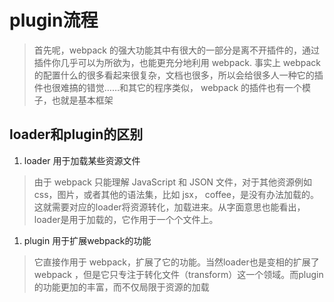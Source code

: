 # plugin流程

> 首先呢，webpack 的强大功能其中有很大的一部分是离不开插件的，通过插件你几乎可以为所欲为，也能更充分地利用 webpack. 事实上 webpack 的配置什么的很多看起来很复杂，文档也很多，所以会给很多人一种它的插件也很难搞的错觉……和其它的程序类似， webpack 的插件也有一个模子，也就是基本框架


## loader和plugin的区别

1. loader 用于加载某些资源文件
> 由于 webpack 只能理解 JavaScript 和 JSON 文件，对于其他资源例如 css，图片，或者其他的语法集，比如 jsx， coffee，是没有办法加载的。 这就需要对应的loader将资源转化，加载进来。从字面意思也能看出，loader是用于加载的，它作用于一个个文件上。

1. plugin 用于扩展webpack的功能
> 它直接作用于 webpack，扩展了它的功能。当然loader也是变相的扩展了 webpack ，但是它只专注于转化文件（transform）这一个领域。而plugin的功能更加的丰富，而不仅局限于资源的加载